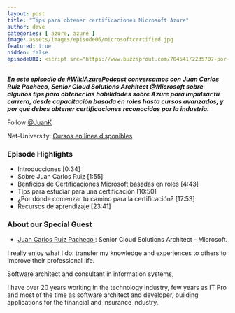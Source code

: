 ```yaml
---
layout: post
title: "Tips para obtener certificaciones Microsoft Azure"
author: dave
categories: [ azure, azure ]
image: assets/images/episode06/microsoftcertified.jpg
featured: true
hidden: false
episodeURI: <script src="https://www.buzzsprout.com/704541/2235707-por-que-obtener-certificaciones-microsoft-azure.js?player=small" type="text/javascript" charset="utf-8"></script>
---
```


<p>
<script src="https://www.buzzsprout.com/704541/2235707-por-que-obtener-certificaciones-microsoft-azure.js?player=small" type="text/javascript" charset="utf-8"></script>
</p>
<p style="font-style: oblique;font-weight: bolder;">
En este episodio de <a href="https://twitter.com/search?q=%23WikiAzurePodcast&src=typeahead_click" target="_blank">#WikiAzurePodcast</a> conversamos con Juan Carlos Ruiz Pacheco, Senior Cloud Solutions Architect @Microsoft sobre algunos tips para obtener las habilidades sobre Azure para impulsar tu carrera, desde capacitación basada en roles hasta cursos avanzados, y por qué debes obtener certificaciones reconocidas por la industria.
</p>
Follow <a href="https://twitter.com/JuanKRuiz" target="_blank"> @JuanK</a> 

Net-University: <a href="http://bit.ly/netuniversity-ninja" target="_blank">Cursos en línea disponibles</a>

<h3>Episode Highlights</h3>

 + Introducciones [0:34]
 + Sobre Juan Carlos Ruiz [1:55]
 + Benficios de Certificaciones Microsoft basadas en roles [4:43]
 + Tips para estudiar para una certificación [10:50]
 + ¿Por dónde comenzar tu camino para la certificación? [17:53]
 + Recursos de aprendizaje [23:41]

<h3> About our Special Guest</h3>

+ <a href="https://www.linkedin.com/in/juankruiz/" target="_blank">Juan Carlos Ruiz Pacheco 󠁧󠁢</a>: Senior Cloud Solutions Architect - Microsoft.

I really enjoy what I do: transfer my knowledge and experiences to others to improve their professional life.

Software architect and consultant in information systems,

I have over 20 years working in the technology industry, few years as IT Pro and most of the time as software architect and developer, building applications for the financial and insurance industry.



